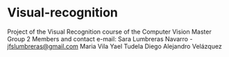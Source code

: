 # Visual-recognition
Project of the Visual Recognition course of the Computer Vision Master
Group 2
Members and contact e-mail:
Sara Lumbreras Navarro - jfslumbreras@gmail.com
Maria Vila
Yael Tudela
Diego Alejandro Velázquez
